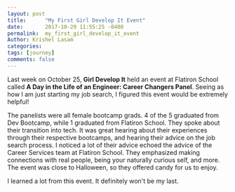 ```yaml
---
layout: post
title:      "My First Girl Develop It Event"
date:       2017-10-29 11:55:25 -0400
permalink:  my_first_girl_develop_it_event
Author: Krishel Lasam
categories: 
tags: [journey]
comments: false
---
```


Last week on October 25, **Girl Develop It** held an event at Flatiron School called **A Day in the Life of an Engineer: Career Changers Panel**. Seeing as how I am just starting my job search, I figured this event would be extremely helpful!

The panelists were all female bootcamp grads. 4 of the 5 graduated from Dev Bootcamp, while 1 graduated from Flatiron School. They spoke about their transition into tech. It was great hearing about their experiences through their respective bootcamps, and hearing their advice on the job search process. I noticed a lot of their advice echoed the advice of the Career Services team at Flatiron School. They emphasized making connections with real people, being your naturally curious self, and more. The event was close to Halloween, so they offered candy for us to enjoy.

I learned a lot from this event. It definitely won't be my last.